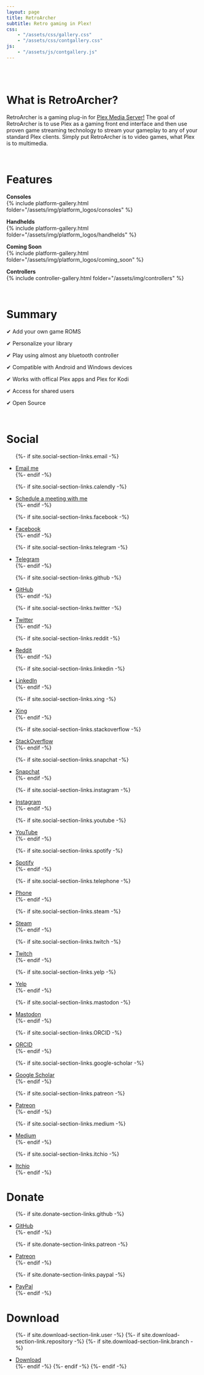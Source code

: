 ```yaml
---
layout: page
title: RetroArcher
subtitle: Retro gaming in Plex!
css:
    - "/assets/css/gallery.css"
    - "/assets/css/contgallery.css"
js: 
    - "/assets/js/contgallery.js"
---
```

<pre>


</pre>
<a name="about"></a>
# What is RetroArcher?

RetroArcher is a gaming plug-in for [Plex Media Server!](www.plex.tv) The goal of RetroArcher is to use Plex as a gaming front end interface and then use proven game streaming technology to stream your gameplay to any of your standard Plex clients. Simply put RetroArcher is to video games, what Plex is to multimedia.
<pre>

</pre>
<a name="features"></a>
# Features

**Consoles**  
{% include platform-gallery.html folder="/assets/img/platform_logos/consoles" %}

**Handhelds**  
{% include platform-gallery.html folder="/assets/img/platform_logos/handhelds" %}

**Coming Soon**  
{% include platform-gallery.html folder="/assets/img/platform_logos/coming_soon" %}

**Controllers**  
{% include controller-gallery.html folder="/assets/img/controllers" %}

<pre>

</pre>
<a name="summary"></a>
# Summary

✔ Add your own game ROMS  
  
✔ Personalize your library  
  
✔ Play using almost any bluetooth controller  
  
✔ Compatible with Android and Windows devices  
  
✔ Works with offical Plex apps and Plex for Kodi  
  
✔ Access for shared users  
  
✔ Open Source  
  
<pre>

</pre>

<a name="social"></a>
# Social
<ul class="list-inline text-center footer-links">

{%- if site.social-section-links.email -%}
  <li class="list-inline-item">
    <a href="mailto:{{ site.social-section-links.email }}" title="Email me">
      <span class="fa-stack fa-lg" aria-hidden="true">
        <i class="fas fa-circle fa-stack-2x"></i>
        <i class="fas fa-envelope fa-stack-1x fa-inverse"></i>
      </span>
      <span class="sr-only">Email me</span>
   </a>
  </li>
{%- endif -%}

{%- if site.social-section-links.calendly -%}
  <li class="list-inline-item">
    <a href="https://calendly.com/{{ site.social-section-links.calendly }}" title="Schedule a meeting with me">
      <span class="fa-stack fa-lg" aria-hidden="true">
        <i class="fas fa-circle fa-stack-2x"></i>
        <i class="fas fa-calendar-check fa-stack-1x fa-inverse"></i>
      </span>
      <span class="sr-only">Schedule a meeting with me</span>
   </a>
  </li>
{%- endif -%}

{%- if site.social-section-links.facebook -%}
  <li class="list-inline-item">
    <a href="https://www.facebook.com/{{ site.social-section-links.facebook }}" title="Facebook">
      <span class="fa-stack fa-lg" aria-hidden="true">
        <i class="fas fa-circle fa-stack-2x"></i>
        <i class="fab fa-facebook fa-stack-1x fa-inverse"></i>
      </span>
      <span class="sr-only">Facebook</span>
   </a>
  </li>
{%- endif -%}

{%- if site.social-section-links.telegram -%}
  <li class="list-inline-item">
    <a href="https://t.me/{{ site.social-section-links.telegram }}" title="Telegram">
      <span class="fa-stack fa-lg" aria-hidden="true">
        <i class="fas fa-circle fa-stack-2x"></i>
        <i class="fab fa-telegram-plane fa-stack-1x fa-inverse"></i>
      </span>
      <span class="sr-only">Telegram</span>
    </a>
  </li>
{%- endif -%}

{%- if site.social-section-links.github -%}
  <li class="list-inline-item">
    <a href="https://github.com/{{ site.social-section-links.github }}" title="GitHub">
      <span class="fa-stack fa-lg" aria-hidden="true">
        <i class="fas fa-circle fa-stack-2x"></i>
        <i class="fab fa-github fa-stack-1x fa-inverse"></i>
      </span>
      <span class="sr-only">GitHub</span>
   </a>
  </li>
{%- endif -%}

{%- if site.social-section-links.twitter -%}
  <li class="list-inline-item">
    <a href="https://twitter.com/{{ site.social-section-links.twitter }}" title="Twitter">
      <span class="fa-stack fa-lg" aria-hidden="true">
        <i class="fas fa-circle fa-stack-2x"></i>
        <i class="fab fa-twitter fa-stack-1x fa-inverse"></i>
      </span>
      <span class="sr-only">Twitter</span>
   </a>
  </li>
{%- endif -%}

{%- if site.social-section-links.reddit -%}
  <li class="list-inline-item">
    <a href="https://reddit.com/r/{{ site.social-section-links.reddit }}" title="Reddit">
      <span class="fa-stack fa-lg" aria-hidden="true">
        <i class="fas fa-circle fa-stack-2x"></i>
        <i class="fab fa-reddit fa-stack-1x fa-inverse"></i>
      </span>
      <span class="sr-only">Reddit</span>
   </a>
  </li>
{%- endif -%}

{%- if site.social-section-links.linkedin -%}
  <li class="list-inline-item">
    <a href="https://linkedin.com/in/{{ site.social-section-links.linkedin }}" title="LinkedIn">
      <span class="fa-stack fa-lg" aria-hidden="true">
        <i class="fas fa-circle fa-stack-2x"></i>
        <i class="fab fa-linkedin fa-stack-1x fa-inverse"></i>
      </span>
      <span class="sr-only">LinkedIn</span>
   </a>
  </li>
{%- endif -%}

{%- if site.social-section-links.xing -%}
  <li class="list-inline-item">
    <a href="https://www.xing.com/profile/{{ site.social-section-links.xing }}" title="Xing">
      <span class="fa-stack fa-lg" aria-hidden="true">
        <i class="fas fa-circle fa-stack-2x"></i>
        <i class="fab fa-xing fa-stack-1x fa-inverse"></i>
      </span>
      <span class="sr-only">Xing</span>
   </a>
  </li>
{%- endif -%}

{%- if site.social-section-links.stackoverflow -%}
  <li class="list-inline-item">
    <a href="https://stackoverflow.com/users/{{ site.social-section-links.stackoverflow }}" title="StackOverflow">
      <span class="fa-stack fa-lg" aria-hidden="true">
        <i class="fas fa-circle fa-stack-2x"></i>
        <i class="fab fa-stack-overflow fa-stack-1x fa-inverse"></i>
      </span>
      <span class="sr-only">StackOverflow</span>
   </a>
  </li>
{%- endif -%}

{%- if site.social-section-links.snapchat -%}
  <li class="list-inline-item">
    <a href="https://www.snapchat.com/add/{{ site.social-section-links.snapchat }}" title="Snapchat">
      <span class="fa-stack fa-lg" aria-hidden="true">
        <i class="fas fa-circle fa-stack-2x"></i>
        <i class="fab fa-snapchat-ghost fa-stack-1x fa-inverse"></i>
      </span>
      <span class="sr-only">Snapchat</span>
   </a>
  </li>
{%- endif -%}

{%- if site.social-section-links.instagram -%}
  <li class="list-inline-item">
    <a href="https://www.instagram.com/{{ site.social-section-links.instagram }}" title="Instagram">
      <span class="fa-stack fa-lg" aria-hidden="true">
        <i class="fas fa-circle fa-stack-2x"></i>
        <i class="fab fa-instagram fa-stack-1x fa-inverse"></i>
      </span>
      <span class="sr-only">Instagram</span>
   </a>
  </li>
{%- endif -%}

{%- if site.social-section-links.youtube -%}
  <li class="list-inline-item">
    <a href="https://www.youtube.com/channel/{{ site.social-section-links.youtube }}" title="YouTube">
      <span class="fa-stack fa-lg" aria-hidden="true">
        <i class="fas fa-circle fa-stack-2x"></i>
        <i class="fab fa-youtube fa-stack-1x fa-inverse"></i>
      </span>
      <span class="sr-only">YouTube</span>
   </a>
  </li>
{%- endif -%}

{%- if site.social-section-links.spotify -%}
  <li class="list-inline-item">
    <a href="https://open.spotify.com/user/{{ site.social-section-links.spotify }}" title="Spotify">
      <span class="fa-stack fa-lg" aria-hidden="true">
        <i class="fas fa-circle fa-stack-2x"></i>
        <i class="fab fa-spotify fa-stack-1x fa-inverse"></i>
      </span>
      <span class="sr-only">Spotify</span>
   </a>
  </li>
{%- endif -%}

{%- if site.social-section-links.telephone -%}
  <li class="list-inline-item">
    <a href="tel:{{ site.social-section-links.telephone }}" title="Phone">
      <span class="fa-stack fa-lg" aria-hidden="true">
        <i class="fas fa-circle fa-stack-2x"></i>
        <i class="fas fa-phone fa-stack-1x fa-inverse"></i>
      </span>
      <span class="sr-only">Phone</span>
   </a>
  </li>
{%- endif -%}

{%- if site.social-section-links.steam -%}
  <li class="list-inline-item">
    <a href="https://steamcommunity.com/id/{{ site.social-section-links.steam }}" title="Steam">
      <span class="fa-stack fa-lg" aria-hidden="true">
        <i class="fas fa-circle fa-stack-2x"></i>
        <i class="fab fa-steam fa-stack-1x fa-inverse"></i>
      </span>
      <span class="sr-only">Steam</span>
   </a>
  </li>
{%- endif -%}

{%- if site.social-section-links.twitch -%}
  <li class="list-inline-item">
    <a href="https://www.twitch.tv/{{ site.social-section-links.twitch }}" title="Twitch">
      <span class="fa-stack fa-lg" aria-hidden="true">
        <i class="fas fa-circle fa-stack-2x"></i>
        <i class="fab fa-twitch fa-stack-1x fa-inverse"></i>
      </span>
      <span class="sr-only">Twitch</span>
   </a>
  </li>
{%- endif -%}

{%- if site.social-section-links.yelp -%}
  <li class="list-inline-item">
    <a href="https://{{ site.social-section-links.yelp }}.yelp.com" title="Yelp">
      <span class="fa-stack fa-lg" aria-hidden="true">
        <i class="fas fa-circle fa-stack-2x"></i>
        <i class="fab fa-yelp fa-stack-1x fa-inverse"></i>
      </span>
      <span class="sr-only">Yelp</span>
   </a>
  </li>
{%- endif -%}

{%- if site.social-section-links.mastodon -%}
  <li class="list-inline-item">
    <a href="https://{{ site.social-section-links.mastodon }}" title="Mastodon">
      <span class="fa-stack fa-lg" aria-hidden="true">
        <i class="fas fa-circle fa-stack-2x"></i>
        <i class="fab fa-mastodon fa-stack-1x fa-inverse"></i>
      </span>
      <span class="sr-only">Mastodon</span>
    </a>
  </li>
{%- endif -%}

{%- if site.social-section-links.ORCID -%}
 <li class="list-inline-item">
   <a href="https://orcid.org/{{ site.social-section-links.ORCID }}" title="ORCID">
     <span class="fa-stack fa-lg" aria-hidden="true">
       <i class="fas fa-circle fa-stack-2x"></i>
       <i class="fab fa-orcid fa-stack-1x fa-inverse"></i>
     </span>
     <span class="sr-only">ORCID</span>
   </a>
 </li>
{%- endif -%}

{%- if site.social-section-links.google-scholar -%}
  <li class="list-inline-item">
    <a href="https://scholar.google.com/{{ site.social-section-links.google-scholar }}" title="Google Scholar">
      <span class="fa-stack fa-lg" aria-hidden="true">
        <i class="fas fa-circle fa-stack-2x"></i>
        <i class="fa fa-graduation-cap fa-stack-1x fa-inverse"></i>
      </span>
      <span class="sr-only">Google Scholar</span>
    </a>
  </li>
{%- endif -%}

{%- if site.social-section-links.patreon -%}
  <li class="list-inline-item">
    <a href="https://patreon.com/{{ site.social-section-links.patreon }}" title="Patreon">
      <span class="fa-stack fa-lg" aria-hidden="true">
        <i class="fas fa-circle fa-stack-2x"></i>
        <i class="fab fa-patreon fa-stack-1x fa-inverse"></i>
      </span>
      <span class="sr-only">Patreon</span>
    </a>
  </li>
{%- endif -%}
  
{%- if site.social-section-links.medium -%}
  <li class="list-inline-item">
    <a href="https://medium.com/@{{ site.social-section-links.medium }}" title="Medium">
      <span class="fa-stack fa-lg" aria-hidden="true">
        <i class="fas fa-circle fa-stack-2x"></i>
        <i class="fab fa-medium fa-stack-1x fa-inverse"></i>
      </span>
      <span class="sr-only">Medium</span>
    </a>
  </li>
{%- endif -%}

{%- if site.social-section-links.itchio -%}
  <li class="list-inline-item">
    <a href="https://{{ site.social-section-links.itchio }}.itch.io/" title="Itchio">
      <span class="fa-stack fa-lg" aria-hidden="true">
        <i class="fas fa-circle fa-stack-2x"></i>
        <i class="fab fa-itch-io fa-stack-1x fa-inverse"></i>
      </span>
      <span class="sr-only">Itchio</span>
   </a>
  </li>
{%- endif -%}

</ul>


<a name="donate"></a>
# Donate
<ul class="list-inline text-center footer-links">

{%- if site.donate-section-links.github -%}
  <li class="list-inline-item">
    <a href="https://github.com/sponsors/{{ site.donate-section-links.github }}" title="GitHub">
      <span class="fa-stack fa-lg" aria-hidden="true">
        <i class="fas fa-circle fa-stack-2x"></i>
        <i class="fab fa-github fa-stack-1x fa-inverse"></i>
      </span>
      <span class="sr-only">GitHub</span>
   </a>
  </li>
{%- endif -%}

{%- if site.donate-section-links.patreon -%}
  <li class="list-inline-item">
    <a href="https://patreon.com/{{ site.donate-section-links.patreon }}" title="Patreon">
      <span class="fa-stack fa-lg" aria-hidden="true">
        <i class="fas fa-circle fa-stack-2x"></i>
        <i class="fab fa-patreon fa-stack-1x fa-inverse"></i>
      </span>
      <span class="sr-only">Patreon</span>
    </a>
  </li>
{%- endif -%}

{%- if site.donate-section-links.paypal -%}
  <li class="list-inline-item">
    <a href="https://paypal.me/{{ site.donate-section-links.paypal }}" title="PayPal">
      <span class="fa-stack fa-lg" aria-hidden="true">
        <i class="fas fa-circle fa-stack-2x"></i>
        <i class="fas fa-rss fa-stack-1x fa-inverse"></i>
      </span>
      <span class="sr-only">PayPal</span>
    </a>
  </li>
{%- endif -%}

</ul>


<a name="download"></a>
# Download
<ul class="list-inline text-center footer-links">

{%- if site.download-section-link.user -%}
  {%- if site.download-section-link.repository -%}
    {%- if site.download-section-link.branch -%}
      <li class="list-inline-item">
        <a href="https://github.com/{{ site.download-section-link.user }}/{{ site.download-section-link.repository }}/archive/refs/heads/{{ site.download-section-link.branch }}.zip" title="Download">
          <span class="fa-stack fa-lg" aria-hidden="true">
            <i class="fas fa-circle fa-stack-2x"></i>
            <i class="fab fa-github fa-stack-1x fa-inverse"></i>
          </span>
          <span class="sr-only">Download</span>
       </a>
      </li>
    {%- endif -%}
  {%- endif -%}
{%- endif -%}

</ul>

